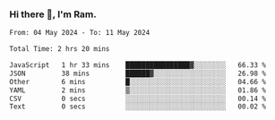 ### Hi there 👋, I'm Ram.

<!--START_SECTION:waka-->

```txt
From: 04 May 2024 - To: 11 May 2024

Total Time: 2 hrs 20 mins

JavaScript   1 hr 33 mins    ████████████████▓░░░░░░░░   66.33 %
JSON         38 mins         ██████▓░░░░░░░░░░░░░░░░░░   26.98 %
Other        6 mins          █░░░░░░░░░░░░░░░░░░░░░░░░   04.66 %
YAML         2 mins          ▒░░░░░░░░░░░░░░░░░░░░░░░░   01.86 %
CSV          0 secs          ░░░░░░░░░░░░░░░░░░░░░░░░░   00.14 %
Text         0 secs          ░░░░░░░░░░░░░░░░░░░░░░░░░   00.02 %
```

<!--END_SECTION:waka-->
